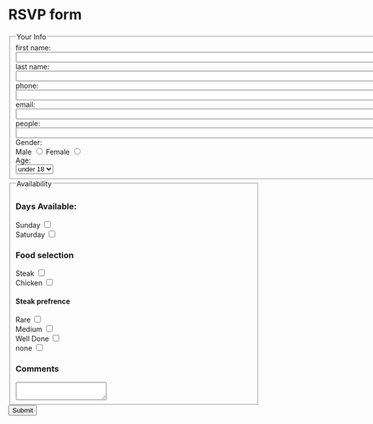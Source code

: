 <!DOCTYPE html>
<html lang="en">
<head>
  <meta charset="utf-8">
  <title>Document</title>
</head>
<body>
  <h1>RSVP form</h1>
  <form action="http://bloomingdale.sat.iit.edu/kriedan/lab3formscript.php" method="post">
    <fieldset>
      <legend>Your Info</legend>
      <div><label>first name: <input size="100" type="text" name="first_name_field"></label></div>
      <div><label>last name: <input size="100" type="text" name="last_name_field"></label></div>
      <div><label>phone: <input size="100" type="text" name="phone_field"></label></div>
      <div><label>email: <input size="100" type="text" name="email_field"></label></div>
      <div><label>people: <input size="100" type="text" name="people_field"></label></div>
      <div>Gender: </div>
      <div>
        <label>Male <input type="radio" name="gender_field" value="male"></label>
        <label>Female <input type="radio" name="gender_field" value="female"></label>
      </div>
      <div>Age: </div>
      <select name="age_field">
        <option>under 18</option>
        <option>over 18</option>
      </select>
    </fieldset>
    <fieldset>
      <legend>Availability</legend>
      <h3>Days Available:</h3>
      <div>
        <div><label>Sunday <input type="checkbox" name="available_field[]" value="sunday"></label></div>
        <div><label>Saturday <input type="checkbox" name="available_field[]" value="saturday"></label></div>
        <h3>Food selection</h3>
        <div><label>Steak <input type="checkbox" name="Food selection_field[]" value="Steak"</label></div>
         <div><label>Chicken <input type="checkbox" name="Food selection_field[]" value="Chicken"</label></div>
        <h4> Steak prefrence</h4>
         <div><label>Rare <input type="checkbox" name="steakprefrence_field[]" value="rare"</label></div>
         <div><label>Medium <input type="checkbox" name="steakprefrence_field[]" value="medium"</label></div>
          <div><label>Well Done <input type="checkbox" name="steakprefrence_field[]" value="well Done"</label></div>
          <div><label>none <input type="checkbox" name="steakprefrence_field[]" value="none"</label></div>
        <h3>Comments</h3>
        <textarea name="comments_field"></textarea>
      </div>
    </fieldset>
    <input type="hidden" name="hidden_field" value="dkriegls">
    <input type="submit">
  </form>
</body>
</html>
